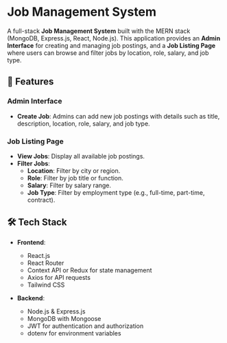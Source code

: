 # Job Management System

A full-stack **Job Management System** built with the MERN stack (MongoDB, Express.js, React, Node.js). This application provides an **Admin Interface** for creating and managing job postings, and a **Job Listing Page** where users can browse and filter jobs by location, role, salary, and job type.

## 🚀 Features

### Admin Interface
- **Create Job**: Admins can add new job postings with details such as title, description, location, role, salary, and job type.

### Job Listing Page
- **View Jobs**: Display all available job postings.
- **Filter Jobs**:
  - **Location**: Filter by city or region.
  - **Role**: Filter by job title or function.
  - **Salary**: Filter by salary range.
  - **Job Type**: Filter by employment type (e.g., full-time, part-time, contract).

## 🛠 Tech Stack

- **Frontend**:
  - React.js
  - React Router
  - Context API or Redux for state management
  - Axios for API requests
  - Tailwind CSS 

- **Backend**:
  - Node.js & Express.js
  - MongoDB with Mongoose
  - JWT for authentication and authorization
  - dotenv for environment variables

